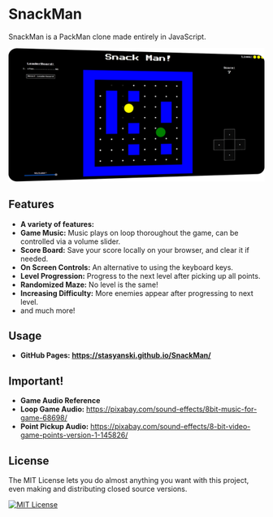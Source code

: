 # SnackMan
SnackMan is a PackMan clone made entirely in JavaScript.

<p align="center">
  <img src="images/snackman_preview.png" alt="SnackMan Preview">
</p>

## Features

- **A variety of features:**
- **Game Music:** Music plays on loop thoroughout the game, can be controlled via a volume slider.
- **Score Board:** Save your score locally on your browser, and clear it if needed.
- **On Screen Controls:** An alternative to using the keyboard keys.
- **Level Progression:** Progress to the next level after picking up all points.
- **Randomized Maze:** No level is the same!
- **Increasing Difficulty:** More enemies appear after progressing to next level.
- and much more!

## Usage

- **GitHub Pages: https://stasyanski.github.io/SnackMan/**

## Important!

- **Game Audio Reference** 
- **Loop Game Audio:** https://pixabay.com/sound-effects/8bit-music-for-game-68698/
- **Point Pickup Audio:** https://pixabay.com/sound-effects/8-bit-video-game-points-version-1-145826/

## License

The MIT License lets you do almost anything you want with this project, even making and distributing closed source versions.

[![MIT License](https://img.shields.io/badge/License-MIT-green.svg)](https://choosealicense.com/licenses/mit/)
